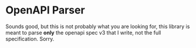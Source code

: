 # OpenAPI Parser

Sounds good, but this is not probably what you are looking for,
this library is meant to parse **only** the openapi spec v3 that
I write, not the full specification. Sorry.
